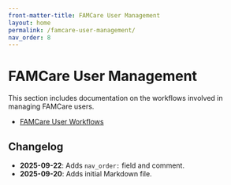 ```yaml
---
front-matter-title: FAMCare User Management
layout: home
permalink: /famcare-user-management/
nav_order: 8
---
```


<!-- Folder-level landing page for /docs/famcare-user-management/ -->

# FAMCare User Management

This section includes documentation on the workflows involved in managing FAMCare users.

- [FAMCare User Workflows]({{site.baseurl}}/user-workflows/)

## Changelog

- **2025-09-22**: Adds `nav_order:` field and comment.
- **2025-09-20**: Adds initial Markdown file.
